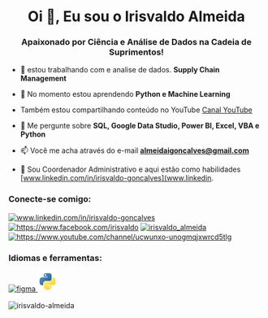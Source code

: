 <h1 align="center">Oi 👋, Eu sou o Irisvaldo Almeida</h1>
<h3 align="center">Apaixonado por Ciência e Análise de Dados na Cadeia de Suprimentos!</h3>

- 🔭 estou trabalhando com e analise de dados. **Supply Chain Management**

- 🌱 No momento estou aprendendo **Python e Machine Learning**

- Também estou compartilhando conteúdo no YouTube [Canal YouTube](https://www.youtube.com/channel/UCwUNxO-uNogmQJXWrcD5tLg)

- 💬 Me pergunte sobre **SQL, Google Data Studio, Power BI, Excel, VBA e Python**

- 📫 Você me acha através do e-mail **almeidaigoncalves@gmail.com**

- 📄 Sou Coordenador Administrativo e aqui estão como habilidades [www.linkedin.com/in/irisvaldo-goncalves](www.linkedin.

<h3 align="left">Conecte-se comigo:</h3>
<p align="left">
<a href="https://linkedin.com/in/www.linkedin.com/in/irisvaldo-goncalves " target="blank"><img align="center" src="https://raw.githubusercontent.com/rahuldkjain/github-profile-readme-generator/master/src/images/icons/Social/linked-in -alt.svg" alt="www.linkedin.com/in/irisvaldo-goncalves" height="30" width="40" /></a>
<a href="https://fb.com/https ://www.facebook.com/irisvaldo" target="blank"><img align="center" src="https://raw.githubusercontent.com/rahuldkjain/github-profile-readme-generator/master/src /images/icons/Social/facebook.svg" alt="https://www.facebook.com/irisvaldo"altura="30" largura="40" /></a>
<a href="https://instagram.com/irisvaldo_almeida" target="blank"><img align="center" src="https://raw.githubusercontent.com/rahuldkjain/github-profile-readme-generator /master/src/images/icons/Social/instagram.svg" alt="irisvaldo_almeida" height="30" width="40" /></a>
<a href="https://www.youtube.com /c/https://www.youtube.com/channel/ucwunxo-unogmqjxwrcd5tlg" target="blank"><img align="center" src="https://raw.githubusercontent.com/rahuldkjain/github-profile -readme-generator/master/src/images/icons/Social/youtube.svg" alt="https://www.youtube.com/channel/ucwunxo-unogmqjxwrcd5tlg" height="30" width="40" /> </a>
</p>

<h3 align="left">Idiomas e ferramentas:</h3>
<p align="left"> <a href="https://www.figma.com/" target="_blank" rel="noreferrer"> <img src="https://www.vectorlogo.zone/ logos/figma/figma-icon.svg" alt="figma" width="40" height="40"/> </a> <a href="https://www.python.org" target="_blank " rel="noreferrer"> <img src="https://raw.githubusercontent.com/devicons/devicon/master/icons/python/python-original.svg" alt="python" width="40" height= "40"/> </a> </p>

<p><img align="center" src="https://github-readme-stats.vercel.app/api/top-langs?username=irisvaldo- almeida&show_icons=true&locale=en&layout=compact" alt="irisvaldo-almeida" /></p>

<!--
### Hi there 👋

**Irisvaldo-Almeida/Irisvaldo-Almeida** is a ✨ _special_ ✨ repository because its `README.md` (this file) appears on your GitHub profile.

Here are some ideas to get you started:

- 🔭 I’m currently working on ...
- 🌱 I’m currently learning ...
- 👯 I’m looking to collaborate on ...
- 🤔 I’m looking for help with ...
- 💬 Ask me about ...
- 📫 How to reach me: ...
- 😄 Pronouns: ...
- ⚡ Fun fact: ...
-->
